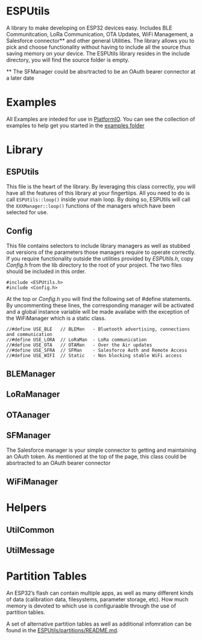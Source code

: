 # ESPUtils
A library to make developing on ESP32 devices easy. Includes BLE Communitcation, LoRa Communication, OTA Updates, WiFi Management, a Salesforce connector\** and other general Utilities. The library allows you to pick and choose functionality without having to include all the source thus saving memory on your device. The ESPUtils library resides in the include directory, you will find the source folder is empty. 

\** The SFManager could be absrtracted to be an OAuth bearer connector at a later date

# Examples
All Examples are inteded for use in [PlatformIO](https://platformio.org/). You can see the collection of examples to help get you started in the [examples folder](examples)

# Library
## ESPUtils
This file is the heart of the library. By leveraging this class correctly, you will have all the features of this library at your fingertiips. All you need to do is call 
`ESPUtils::loop()` inside your main loop. By doing so, ESPUtils will call the `XXXManager::loop()` functions of the managers which have been selected for use.

## Config
This file contains selectors to include library managers as well as stubbed out versions of the parameters those managers require to operate correctly. If you require functionality outside the utilities provided by *ESPUtils.h*, copy *Config.h* from the lib directory to the root of your project. The two files should be included in this order.

```
#include <ESPUtils.h>
#include <Config.h>
```
At the top or *Config.h* you will find the following set of #define statements. By uncommenting these lines, the corresponding manager will be activated and a global instance variable will be made availabe with the exception of the WiFiManager which is a static class.

```
//#define USE_BLE   // BLEMan   - Bluetooth advertising, connections and communication
//#define USE_LORA  // LoRaMan  - LoRa communication
//#define USE_OTA   // OTAMan   - Over the Air updates
//#define USE_SFRA  // SFMan    - Salesforce Auth and Remote Access
//#define USE_WIFI  // Static   - Non blocking stable WiFi access
```
## BLEManager
## LoRaManager
## OTAanager
## SFManager
The Salesforce manager is your simple connector to getting and maintaining an OAuth token.
As mentioned at the top of the page, this class could be absrtracted to an OAuth bearer connector

## WiFiManager

# Helpers
## UtilCommon
## UtilMessage

# Partition Tables
An ESP32’s flash can contain multiple apps, as well as many different kinds of data (calibration data, filesystems, parameter storage, etc). How much memory is devoted to which use is configuraable through the use of partition tables. 

A set of alternative partition tables as well as additional infomration can be found in the [ESPUtils/partitions/README.md](partitions/README.md).



